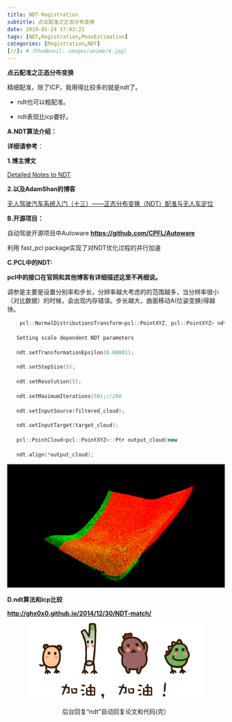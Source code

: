 ```yaml
---
title: NDT-Registration
subtitle: 点云配准之正态分布变换
date: 2019-05-24 17:03:21
tags: [NDT,Registration,PoseEstimation]
categories: [Registration,NDT]
[//]: #（thumbnail: images/anime/4.jpg）
---
```


**点云配准之正态分布变换**

<!--more-->

精细配准，除了ICP，我用得比较多的就是ndt了。

- ndt也可以粗配准。

- ndt表现比icp要好。

  

**A.NDT算法介绍：**

**详细请参考**：

**1.博主博文**

[Detailed Notes to NDT](<http://localhost:4000/2019/06/04/registration/Detailed_Notes_to_NDT/>)

**2.以及AdamShan的博客**

[无人驾驶汽车系统入门（十三）——正态分布变换（NDT）配准与无人车定位](https://blog.csdn.net/adamshan/article/details/79230612)



**B.开源项目：**

自动驾驶开源项目中Autoware **https://github.com/CPFL/Autoware**

利用 fast_pcl package实现了对NDT优化过程的并行加速







**C.PCL中的NDT:**

**pcl中的接口在官网和其他博客有详细描述这里不再细说。**

调参是主要是设置分别率和步长，分辨率越大考虑的的范围越多，当分辨率很小（对比数据）的时候，会出现内存错误。步长越大，曲面移动A(位姿变换)得越快。

```C++
	pcl::NormalDistributionsTransform<pcl::PointXYZ, pcl::PointXYZ> ndt;

​	Setting scale dependent NDT parameters

​	ndt.setTransformationEpsilon(0.00001);

​	ndt.setStepSize(5);

​	ndt.setResolution(5);

​	ndt.setMaximumIterations(50);//200

​	ndt.setInputSource(filtered_cloud);

​	ndt.setInputTarget(target_cloud);

​	pcl::PointCloud<pcl::PointXYZ>::Ptr output_cloud(new                  pcl::PointCloud<pcl::PointXYZ>);

​	ndt.align(*output_cloud);	
```

![img](NDT-Registration/ndt.png)

**D.ndt算法和icp比较**

**http://ghx0x0.github.io/2014/12/30/NDT-match/**

<div align=center>

![](NDT-Registration/jiayou.gif)


<div align=center>后台回复“ndt”自动回复论文和代码(完）

